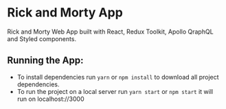 # Rick and Morty App

Rick and Morty Web App built with React, Redux Toolkit, Apollo QraphQL and Styled components.

## Running the App:

- To install dependencies run `yarn` or `npm install` to download all project dependencies.
- To run the project on a local server run `yarn start` or `npm start` it will run on localhost://3000